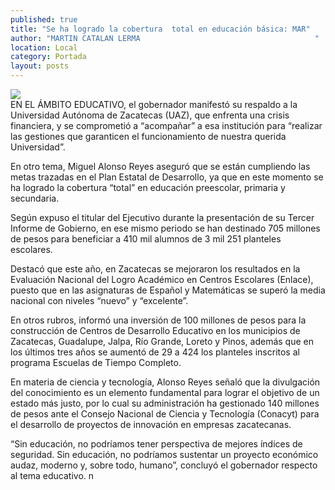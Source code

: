 ```yaml
---
published: true
title: "Se ha logrado la cobertura  total en educación básica: MAR"
author: "MARTIN CATALAN LERMA                                       "
location: Local
category: Portada
layout: posts
---
```


![](http://i.imgur.com/Il5bF7Mm.jpg)                                  
EN EL ÁMBITO EDUCATIVO, el gobernador manifestó su respaldo a la Universidad Autónoma de Zacatecas (UAZ), que enfrenta una crisis financiera, y se comprometió a “acompañar” a esa institución para “realizar las gestiones que garanticen el funcionamiento de nuestra querida Universidad”.

En otro tema, Miguel Alonso Reyes aseguró que se están cumpliendo las metas trazadas en el Plan Estatal de Desarrollo, ya que en este momento se ha logrado la cobertura “total” en educación preescolar, primaria y secundaria.

Según expuso el titular del Ejecutivo durante la presentación de su Tercer Informe de Gobierno, en ese mismo periodo se han destinado 705 millones de pesos para beneficiar a 410 mil alumnos de 3 mil 251 planteles escolares.

Destacó que este año, en Zacatecas se mejoraron los resultados en la Evaluación Nacional del Logro Académico en Centros Escolares (Enlace), puesto que en las asignaturas de Español y Matemáticas se superó la media nacional con niveles “nuevo” y “excelente”.

En otros rubros, informó una inversión de 100 millones de pesos para la construcción de Centros de Desarrollo Educativo en los municipios de Zacatecas, Guadalupe, Jalpa, Río Grande, Loreto y Pinos, además que en los últimos tres años se aumentó de 29 a 424 los planteles inscritos al programa Escuelas de Tiempo Completo.

En materia de ciencia y tecnología, Alonso Reyes señaló que la divulgación del conocimiento es un elemento fundamental para lograr el objetivo de un estado más justo, por lo cual su administración ha gestionado 140 millones de pesos ante el Consejo Nacional de Ciencia y Tecnología (Conacyt) para el desarrollo de proyectos de innovación en empresas zacatecanas.

“Sin educación, no podríamos tener perspectiva de mejores índices de seguridad. Sin educación, no podríamos sustentar un proyecto económico audaz, moderno y, sobre todo, humano”, concluyó el gobernador respecto al tema educativo. n

